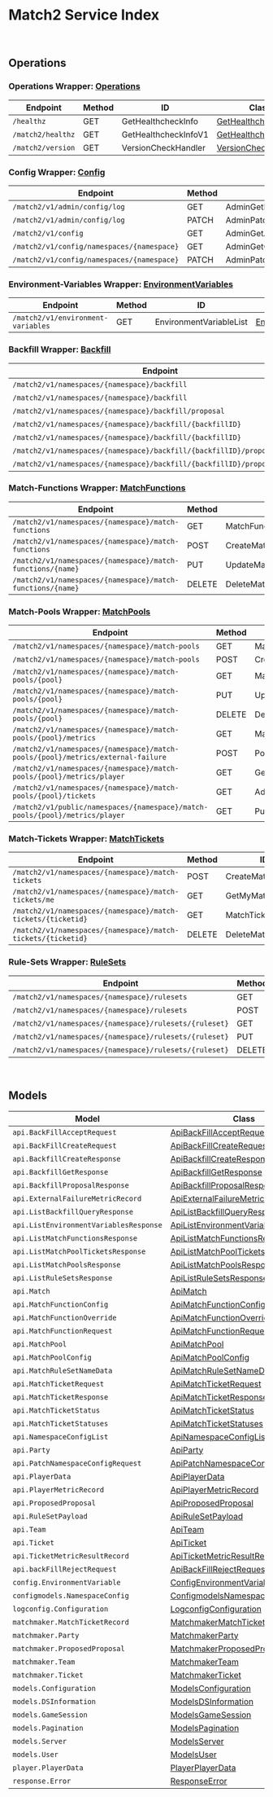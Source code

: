 # Match2 Service Index

&nbsp;  

## Operations

### Operations Wrapper:  [Operations](../../src/main/java/net/accelbyte/sdk/api/match2/wrappers/Operations.java)
| Endpoint | Method | ID | Class | Example |
|---|---|---|---|---|
| `/healthz` | GET | GetHealthcheckInfo | [GetHealthcheckInfo](../../src/main/java/net/accelbyte/sdk/api/match2/operations/operations/GetHealthcheckInfo.java) | [GetHealthcheckInfo](../../samples/cli/src/main/java/net/accelbyte/sdk/cli/api/match2/operations/GetHealthcheckInfo.java) |
| `/match2/healthz` | GET | GetHealthcheckInfoV1 | [GetHealthcheckInfoV1](../../src/main/java/net/accelbyte/sdk/api/match2/operations/operations/GetHealthcheckInfoV1.java) | [GetHealthcheckInfoV1](../../samples/cli/src/main/java/net/accelbyte/sdk/cli/api/match2/operations/GetHealthcheckInfoV1.java) |
| `/match2/version` | GET | VersionCheckHandler | [VersionCheckHandler](../../src/main/java/net/accelbyte/sdk/api/match2/operations/operations/VersionCheckHandler.java) | [VersionCheckHandler](../../samples/cli/src/main/java/net/accelbyte/sdk/cli/api/match2/operations/VersionCheckHandler.java) |

### Config Wrapper:  [Config](../../src/main/java/net/accelbyte/sdk/api/match2/wrappers/Config.java)
| Endpoint | Method | ID | Class | Example |
|---|---|---|---|---|
| `/match2/v1/admin/config/log` | GET | AdminGetLogConfig | [AdminGetLogConfig](../../src/main/java/net/accelbyte/sdk/api/match2/operations/config/AdminGetLogConfig.java) | [AdminGetLogConfig](../../samples/cli/src/main/java/net/accelbyte/sdk/cli/api/match2/config/AdminGetLogConfig.java) |
| `/match2/v1/admin/config/log` | PATCH | AdminPatchUpdateLogConfig | [AdminPatchUpdateLogConfig](../../src/main/java/net/accelbyte/sdk/api/match2/operations/config/AdminPatchUpdateLogConfig.java) | [AdminPatchUpdateLogConfig](../../samples/cli/src/main/java/net/accelbyte/sdk/cli/api/match2/config/AdminPatchUpdateLogConfig.java) |
| `/match2/v1/config` | GET | AdminGetAllConfigV1 | [AdminGetAllConfigV1](../../src/main/java/net/accelbyte/sdk/api/match2/operations/config/AdminGetAllConfigV1.java) | [AdminGetAllConfigV1](../../samples/cli/src/main/java/net/accelbyte/sdk/cli/api/match2/config/AdminGetAllConfigV1.java) |
| `/match2/v1/config/namespaces/{namespace}` | GET | AdminGetConfigV1 | [AdminGetConfigV1](../../src/main/java/net/accelbyte/sdk/api/match2/operations/config/AdminGetConfigV1.java) | [AdminGetConfigV1](../../samples/cli/src/main/java/net/accelbyte/sdk/cli/api/match2/config/AdminGetConfigV1.java) |
| `/match2/v1/config/namespaces/{namespace}` | PATCH | AdminPatchConfigV1 | [AdminPatchConfigV1](../../src/main/java/net/accelbyte/sdk/api/match2/operations/config/AdminPatchConfigV1.java) | [AdminPatchConfigV1](../../samples/cli/src/main/java/net/accelbyte/sdk/cli/api/match2/config/AdminPatchConfigV1.java) |

### Environment-Variables Wrapper:  [EnvironmentVariables](../../src/main/java/net/accelbyte/sdk/api/match2/wrappers/EnvironmentVariables.java)
| Endpoint | Method | ID | Class | Example |
|---|---|---|---|---|
| `/match2/v1/environment-variables` | GET | EnvironmentVariableList | [EnvironmentVariableList](../../src/main/java/net/accelbyte/sdk/api/match2/operations/environment_variables/EnvironmentVariableList.java) | [EnvironmentVariableList](../../samples/cli/src/main/java/net/accelbyte/sdk/cli/api/match2/environment_variables/EnvironmentVariableList.java) |

### Backfill Wrapper:  [Backfill](../../src/main/java/net/accelbyte/sdk/api/match2/wrappers/Backfill.java)
| Endpoint | Method | ID | Class | Example |
|---|---|---|---|---|
| `/match2/v1/namespaces/{namespace}/backfill` | GET | AdminQueryBackfill | [AdminQueryBackfill](../../src/main/java/net/accelbyte/sdk/api/match2/operations/backfill/AdminQueryBackfill.java) | [AdminQueryBackfill](../../samples/cli/src/main/java/net/accelbyte/sdk/cli/api/match2/backfill/AdminQueryBackfill.java) |
| `/match2/v1/namespaces/{namespace}/backfill` | POST | CreateBackfill | [CreateBackfill](../../src/main/java/net/accelbyte/sdk/api/match2/operations/backfill/CreateBackfill.java) | [CreateBackfill](../../samples/cli/src/main/java/net/accelbyte/sdk/cli/api/match2/backfill/CreateBackfill.java) |
| `/match2/v1/namespaces/{namespace}/backfill/proposal` | GET | GetBackfillProposal | [GetBackfillProposal](../../src/main/java/net/accelbyte/sdk/api/match2/operations/backfill/GetBackfillProposal.java) | [GetBackfillProposal](../../samples/cli/src/main/java/net/accelbyte/sdk/cli/api/match2/backfill/GetBackfillProposal.java) |
| `/match2/v1/namespaces/{namespace}/backfill/{backfillID}` | GET | GetBackfill | [GetBackfill](../../src/main/java/net/accelbyte/sdk/api/match2/operations/backfill/GetBackfill.java) | [GetBackfill](../../samples/cli/src/main/java/net/accelbyte/sdk/cli/api/match2/backfill/GetBackfill.java) |
| `/match2/v1/namespaces/{namespace}/backfill/{backfillID}` | DELETE | DeleteBackfill | [DeleteBackfill](../../src/main/java/net/accelbyte/sdk/api/match2/operations/backfill/DeleteBackfill.java) | [DeleteBackfill](../../samples/cli/src/main/java/net/accelbyte/sdk/cli/api/match2/backfill/DeleteBackfill.java) |
| `/match2/v1/namespaces/{namespace}/backfill/{backfillID}/proposal/accept` | PUT | AcceptBackfill | [AcceptBackfill](../../src/main/java/net/accelbyte/sdk/api/match2/operations/backfill/AcceptBackfill.java) | [AcceptBackfill](../../samples/cli/src/main/java/net/accelbyte/sdk/cli/api/match2/backfill/AcceptBackfill.java) |
| `/match2/v1/namespaces/{namespace}/backfill/{backfillID}/proposal/reject` | PUT | RejectBackfill | [RejectBackfill](../../src/main/java/net/accelbyte/sdk/api/match2/operations/backfill/RejectBackfill.java) | [RejectBackfill](../../samples/cli/src/main/java/net/accelbyte/sdk/cli/api/match2/backfill/RejectBackfill.java) |

### Match-Functions Wrapper:  [MatchFunctions](../../src/main/java/net/accelbyte/sdk/api/match2/wrappers/MatchFunctions.java)
| Endpoint | Method | ID | Class | Example |
|---|---|---|---|---|
| `/match2/v1/namespaces/{namespace}/match-functions` | GET | MatchFunctionList | [MatchFunctionList](../../src/main/java/net/accelbyte/sdk/api/match2/operations/match_functions/MatchFunctionList.java) | [MatchFunctionList](../../samples/cli/src/main/java/net/accelbyte/sdk/cli/api/match2/match_functions/MatchFunctionList.java) |
| `/match2/v1/namespaces/{namespace}/match-functions` | POST | CreateMatchFunction | [CreateMatchFunction](../../src/main/java/net/accelbyte/sdk/api/match2/operations/match_functions/CreateMatchFunction.java) | [CreateMatchFunction](../../samples/cli/src/main/java/net/accelbyte/sdk/cli/api/match2/match_functions/CreateMatchFunction.java) |
| `/match2/v1/namespaces/{namespace}/match-functions/{name}` | PUT | UpdateMatchFunction | [UpdateMatchFunction](../../src/main/java/net/accelbyte/sdk/api/match2/operations/match_functions/UpdateMatchFunction.java) | [UpdateMatchFunction](../../samples/cli/src/main/java/net/accelbyte/sdk/cli/api/match2/match_functions/UpdateMatchFunction.java) |
| `/match2/v1/namespaces/{namespace}/match-functions/{name}` | DELETE | DeleteMatchFunction | [DeleteMatchFunction](../../src/main/java/net/accelbyte/sdk/api/match2/operations/match_functions/DeleteMatchFunction.java) | [DeleteMatchFunction](../../samples/cli/src/main/java/net/accelbyte/sdk/cli/api/match2/match_functions/DeleteMatchFunction.java) |

### Match-Pools Wrapper:  [MatchPools](../../src/main/java/net/accelbyte/sdk/api/match2/wrappers/MatchPools.java)
| Endpoint | Method | ID | Class | Example |
|---|---|---|---|---|
| `/match2/v1/namespaces/{namespace}/match-pools` | GET | MatchPoolList | [MatchPoolList](../../src/main/java/net/accelbyte/sdk/api/match2/operations/match_pools/MatchPoolList.java) | [MatchPoolList](../../samples/cli/src/main/java/net/accelbyte/sdk/cli/api/match2/match_pools/MatchPoolList.java) |
| `/match2/v1/namespaces/{namespace}/match-pools` | POST | CreateMatchPool | [CreateMatchPool](../../src/main/java/net/accelbyte/sdk/api/match2/operations/match_pools/CreateMatchPool.java) | [CreateMatchPool](../../samples/cli/src/main/java/net/accelbyte/sdk/cli/api/match2/match_pools/CreateMatchPool.java) |
| `/match2/v1/namespaces/{namespace}/match-pools/{pool}` | GET | MatchPoolDetails | [MatchPoolDetails](../../src/main/java/net/accelbyte/sdk/api/match2/operations/match_pools/MatchPoolDetails.java) | [MatchPoolDetails](../../samples/cli/src/main/java/net/accelbyte/sdk/cli/api/match2/match_pools/MatchPoolDetails.java) |
| `/match2/v1/namespaces/{namespace}/match-pools/{pool}` | PUT | UpdateMatchPool | [UpdateMatchPool](../../src/main/java/net/accelbyte/sdk/api/match2/operations/match_pools/UpdateMatchPool.java) | [UpdateMatchPool](../../samples/cli/src/main/java/net/accelbyte/sdk/cli/api/match2/match_pools/UpdateMatchPool.java) |
| `/match2/v1/namespaces/{namespace}/match-pools/{pool}` | DELETE | DeleteMatchPool | [DeleteMatchPool](../../src/main/java/net/accelbyte/sdk/api/match2/operations/match_pools/DeleteMatchPool.java) | [DeleteMatchPool](../../samples/cli/src/main/java/net/accelbyte/sdk/cli/api/match2/match_pools/DeleteMatchPool.java) |
| `/match2/v1/namespaces/{namespace}/match-pools/{pool}/metrics` | GET | MatchPoolMetric | [MatchPoolMetric](../../src/main/java/net/accelbyte/sdk/api/match2/operations/match_pools/MatchPoolMetric.java) | [MatchPoolMetric](../../samples/cli/src/main/java/net/accelbyte/sdk/cli/api/match2/match_pools/MatchPoolMetric.java) |
| `/match2/v1/namespaces/{namespace}/match-pools/{pool}/metrics/external-failure` | POST | PostMatchErrorMetric | [PostMatchErrorMetric](../../src/main/java/net/accelbyte/sdk/api/match2/operations/match_pools/PostMatchErrorMetric.java) | [PostMatchErrorMetric](../../samples/cli/src/main/java/net/accelbyte/sdk/cli/api/match2/match_pools/PostMatchErrorMetric.java) |
| `/match2/v1/namespaces/{namespace}/match-pools/{pool}/metrics/player` | GET | GetPlayerMetric | [GetPlayerMetric](../../src/main/java/net/accelbyte/sdk/api/match2/operations/match_pools/GetPlayerMetric.java) | [GetPlayerMetric](../../samples/cli/src/main/java/net/accelbyte/sdk/cli/api/match2/match_pools/GetPlayerMetric.java) |
| `/match2/v1/namespaces/{namespace}/match-pools/{pool}/tickets` | GET | AdminGetMatchPoolTickets | [AdminGetMatchPoolTickets](../../src/main/java/net/accelbyte/sdk/api/match2/operations/match_pools/AdminGetMatchPoolTickets.java) | [AdminGetMatchPoolTickets](../../samples/cli/src/main/java/net/accelbyte/sdk/cli/api/match2/match_pools/AdminGetMatchPoolTickets.java) |
| `/match2/v1/public/namespaces/{namespace}/match-pools/{pool}/metrics/player` | GET | PublicGetPlayerMetric | [PublicGetPlayerMetric](../../src/main/java/net/accelbyte/sdk/api/match2/operations/match_pools/PublicGetPlayerMetric.java) | [PublicGetPlayerMetric](../../samples/cli/src/main/java/net/accelbyte/sdk/cli/api/match2/match_pools/PublicGetPlayerMetric.java) |

### Match-Tickets Wrapper:  [MatchTickets](../../src/main/java/net/accelbyte/sdk/api/match2/wrappers/MatchTickets.java)
| Endpoint | Method | ID | Class | Example |
|---|---|---|---|---|
| `/match2/v1/namespaces/{namespace}/match-tickets` | POST | CreateMatchTicket | [CreateMatchTicket](../../src/main/java/net/accelbyte/sdk/api/match2/operations/match_tickets/CreateMatchTicket.java) | [CreateMatchTicket](../../samples/cli/src/main/java/net/accelbyte/sdk/cli/api/match2/match_tickets/CreateMatchTicket.java) |
| `/match2/v1/namespaces/{namespace}/match-tickets/me` | GET | GetMyMatchTickets | [GetMyMatchTickets](../../src/main/java/net/accelbyte/sdk/api/match2/operations/match_tickets/GetMyMatchTickets.java) | [GetMyMatchTickets](../../samples/cli/src/main/java/net/accelbyte/sdk/cli/api/match2/match_tickets/GetMyMatchTickets.java) |
| `/match2/v1/namespaces/{namespace}/match-tickets/{ticketid}` | GET | MatchTicketDetails | [MatchTicketDetails](../../src/main/java/net/accelbyte/sdk/api/match2/operations/match_tickets/MatchTicketDetails.java) | [MatchTicketDetails](../../samples/cli/src/main/java/net/accelbyte/sdk/cli/api/match2/match_tickets/MatchTicketDetails.java) |
| `/match2/v1/namespaces/{namespace}/match-tickets/{ticketid}` | DELETE | DeleteMatchTicket | [DeleteMatchTicket](../../src/main/java/net/accelbyte/sdk/api/match2/operations/match_tickets/DeleteMatchTicket.java) | [DeleteMatchTicket](../../samples/cli/src/main/java/net/accelbyte/sdk/cli/api/match2/match_tickets/DeleteMatchTicket.java) |

### Rule-Sets Wrapper:  [RuleSets](../../src/main/java/net/accelbyte/sdk/api/match2/wrappers/RuleSets.java)
| Endpoint | Method | ID | Class | Example |
|---|---|---|---|---|
| `/match2/v1/namespaces/{namespace}/rulesets` | GET | RuleSetList | [RuleSetList](../../src/main/java/net/accelbyte/sdk/api/match2/operations/rule_sets/RuleSetList.java) | [RuleSetList](../../samples/cli/src/main/java/net/accelbyte/sdk/cli/api/match2/rule_sets/RuleSetList.java) |
| `/match2/v1/namespaces/{namespace}/rulesets` | POST | CreateRuleSet | [CreateRuleSet](../../src/main/java/net/accelbyte/sdk/api/match2/operations/rule_sets/CreateRuleSet.java) | [CreateRuleSet](../../samples/cli/src/main/java/net/accelbyte/sdk/cli/api/match2/rule_sets/CreateRuleSet.java) |
| `/match2/v1/namespaces/{namespace}/rulesets/{ruleset}` | GET | RuleSetDetails | [RuleSetDetails](../../src/main/java/net/accelbyte/sdk/api/match2/operations/rule_sets/RuleSetDetails.java) | [RuleSetDetails](../../samples/cli/src/main/java/net/accelbyte/sdk/cli/api/match2/rule_sets/RuleSetDetails.java) |
| `/match2/v1/namespaces/{namespace}/rulesets/{ruleset}` | PUT | UpdateRuleSet | [UpdateRuleSet](../../src/main/java/net/accelbyte/sdk/api/match2/operations/rule_sets/UpdateRuleSet.java) | [UpdateRuleSet](../../samples/cli/src/main/java/net/accelbyte/sdk/cli/api/match2/rule_sets/UpdateRuleSet.java) |
| `/match2/v1/namespaces/{namespace}/rulesets/{ruleset}` | DELETE | DeleteRuleSet | [DeleteRuleSet](../../src/main/java/net/accelbyte/sdk/api/match2/operations/rule_sets/DeleteRuleSet.java) | [DeleteRuleSet](../../samples/cli/src/main/java/net/accelbyte/sdk/cli/api/match2/rule_sets/DeleteRuleSet.java) |


&nbsp;  

## Models

| Model | Class |
|---|---|
| `api.BackFillAcceptRequest` | [ApiBackFillAcceptRequest](../../src/main/java/net/accelbyte/sdk/api/match2/models/ApiBackFillAcceptRequest.java) |
| `api.BackFillCreateRequest` | [ApiBackFillCreateRequest](../../src/main/java/net/accelbyte/sdk/api/match2/models/ApiBackFillCreateRequest.java) |
| `api.BackfillCreateResponse` | [ApiBackfillCreateResponse](../../src/main/java/net/accelbyte/sdk/api/match2/models/ApiBackfillCreateResponse.java) |
| `api.BackfillGetResponse` | [ApiBackfillGetResponse](../../src/main/java/net/accelbyte/sdk/api/match2/models/ApiBackfillGetResponse.java) |
| `api.BackfillProposalResponse` | [ApiBackfillProposalResponse](../../src/main/java/net/accelbyte/sdk/api/match2/models/ApiBackfillProposalResponse.java) |
| `api.ExternalFailureMetricRecord` | [ApiExternalFailureMetricRecord](../../src/main/java/net/accelbyte/sdk/api/match2/models/ApiExternalFailureMetricRecord.java) |
| `api.ListBackfillQueryResponse` | [ApiListBackfillQueryResponse](../../src/main/java/net/accelbyte/sdk/api/match2/models/ApiListBackfillQueryResponse.java) |
| `api.ListEnvironmentVariablesResponse` | [ApiListEnvironmentVariablesResponse](../../src/main/java/net/accelbyte/sdk/api/match2/models/ApiListEnvironmentVariablesResponse.java) |
| `api.ListMatchFunctionsResponse` | [ApiListMatchFunctionsResponse](../../src/main/java/net/accelbyte/sdk/api/match2/models/ApiListMatchFunctionsResponse.java) |
| `api.ListMatchPoolTicketsResponse` | [ApiListMatchPoolTicketsResponse](../../src/main/java/net/accelbyte/sdk/api/match2/models/ApiListMatchPoolTicketsResponse.java) |
| `api.ListMatchPoolsResponse` | [ApiListMatchPoolsResponse](../../src/main/java/net/accelbyte/sdk/api/match2/models/ApiListMatchPoolsResponse.java) |
| `api.ListRuleSetsResponse` | [ApiListRuleSetsResponse](../../src/main/java/net/accelbyte/sdk/api/match2/models/ApiListRuleSetsResponse.java) |
| `api.Match` | [ApiMatch](../../src/main/java/net/accelbyte/sdk/api/match2/models/ApiMatch.java) |
| `api.MatchFunctionConfig` | [ApiMatchFunctionConfig](../../src/main/java/net/accelbyte/sdk/api/match2/models/ApiMatchFunctionConfig.java) |
| `api.MatchFunctionOverride` | [ApiMatchFunctionOverride](../../src/main/java/net/accelbyte/sdk/api/match2/models/ApiMatchFunctionOverride.java) |
| `api.MatchFunctionRequest` | [ApiMatchFunctionRequest](../../src/main/java/net/accelbyte/sdk/api/match2/models/ApiMatchFunctionRequest.java) |
| `api.MatchPool` | [ApiMatchPool](../../src/main/java/net/accelbyte/sdk/api/match2/models/ApiMatchPool.java) |
| `api.MatchPoolConfig` | [ApiMatchPoolConfig](../../src/main/java/net/accelbyte/sdk/api/match2/models/ApiMatchPoolConfig.java) |
| `api.MatchRuleSetNameData` | [ApiMatchRuleSetNameData](../../src/main/java/net/accelbyte/sdk/api/match2/models/ApiMatchRuleSetNameData.java) |
| `api.MatchTicketRequest` | [ApiMatchTicketRequest](../../src/main/java/net/accelbyte/sdk/api/match2/models/ApiMatchTicketRequest.java) |
| `api.MatchTicketResponse` | [ApiMatchTicketResponse](../../src/main/java/net/accelbyte/sdk/api/match2/models/ApiMatchTicketResponse.java) |
| `api.MatchTicketStatus` | [ApiMatchTicketStatus](../../src/main/java/net/accelbyte/sdk/api/match2/models/ApiMatchTicketStatus.java) |
| `api.MatchTicketStatuses` | [ApiMatchTicketStatuses](../../src/main/java/net/accelbyte/sdk/api/match2/models/ApiMatchTicketStatuses.java) |
| `api.NamespaceConfigList` | [ApiNamespaceConfigList](../../src/main/java/net/accelbyte/sdk/api/match2/models/ApiNamespaceConfigList.java) |
| `api.Party` | [ApiParty](../../src/main/java/net/accelbyte/sdk/api/match2/models/ApiParty.java) |
| `api.PatchNamespaceConfigRequest` | [ApiPatchNamespaceConfigRequest](../../src/main/java/net/accelbyte/sdk/api/match2/models/ApiPatchNamespaceConfigRequest.java) |
| `api.PlayerData` | [ApiPlayerData](../../src/main/java/net/accelbyte/sdk/api/match2/models/ApiPlayerData.java) |
| `api.PlayerMetricRecord` | [ApiPlayerMetricRecord](../../src/main/java/net/accelbyte/sdk/api/match2/models/ApiPlayerMetricRecord.java) |
| `api.ProposedProposal` | [ApiProposedProposal](../../src/main/java/net/accelbyte/sdk/api/match2/models/ApiProposedProposal.java) |
| `api.RuleSetPayload` | [ApiRuleSetPayload](../../src/main/java/net/accelbyte/sdk/api/match2/models/ApiRuleSetPayload.java) |
| `api.Team` | [ApiTeam](../../src/main/java/net/accelbyte/sdk/api/match2/models/ApiTeam.java) |
| `api.Ticket` | [ApiTicket](../../src/main/java/net/accelbyte/sdk/api/match2/models/ApiTicket.java) |
| `api.TicketMetricResultRecord` | [ApiTicketMetricResultRecord](../../src/main/java/net/accelbyte/sdk/api/match2/models/ApiTicketMetricResultRecord.java) |
| `api.backFillRejectRequest` | [ApiBackFillRejectRequest](../../src/main/java/net/accelbyte/sdk/api/match2/models/ApiBackFillRejectRequest.java) |
| `config.EnvironmentVariable` | [ConfigEnvironmentVariable](../../src/main/java/net/accelbyte/sdk/api/match2/models/ConfigEnvironmentVariable.java) |
| `configmodels.NamespaceConfig` | [ConfigmodelsNamespaceConfig](../../src/main/java/net/accelbyte/sdk/api/match2/models/ConfigmodelsNamespaceConfig.java) |
| `logconfig.Configuration` | [LogconfigConfiguration](../../src/main/java/net/accelbyte/sdk/api/match2/models/LogconfigConfiguration.java) |
| `matchmaker.MatchTicketRecord` | [MatchmakerMatchTicketRecord](../../src/main/java/net/accelbyte/sdk/api/match2/models/MatchmakerMatchTicketRecord.java) |
| `matchmaker.Party` | [MatchmakerParty](../../src/main/java/net/accelbyte/sdk/api/match2/models/MatchmakerParty.java) |
| `matchmaker.ProposedProposal` | [MatchmakerProposedProposal](../../src/main/java/net/accelbyte/sdk/api/match2/models/MatchmakerProposedProposal.java) |
| `matchmaker.Team` | [MatchmakerTeam](../../src/main/java/net/accelbyte/sdk/api/match2/models/MatchmakerTeam.java) |
| `matchmaker.Ticket` | [MatchmakerTicket](../../src/main/java/net/accelbyte/sdk/api/match2/models/MatchmakerTicket.java) |
| `models.Configuration` | [ModelsConfiguration](../../src/main/java/net/accelbyte/sdk/api/match2/models/ModelsConfiguration.java) |
| `models.DSInformation` | [ModelsDSInformation](../../src/main/java/net/accelbyte/sdk/api/match2/models/ModelsDSInformation.java) |
| `models.GameSession` | [ModelsGameSession](../../src/main/java/net/accelbyte/sdk/api/match2/models/ModelsGameSession.java) |
| `models.Pagination` | [ModelsPagination](../../src/main/java/net/accelbyte/sdk/api/match2/models/ModelsPagination.java) |
| `models.Server` | [ModelsServer](../../src/main/java/net/accelbyte/sdk/api/match2/models/ModelsServer.java) |
| `models.User` | [ModelsUser](../../src/main/java/net/accelbyte/sdk/api/match2/models/ModelsUser.java) |
| `player.PlayerData` | [PlayerPlayerData](../../src/main/java/net/accelbyte/sdk/api/match2/models/PlayerPlayerData.java) |
| `response.Error` | [ResponseError](../../src/main/java/net/accelbyte/sdk/api/match2/models/ResponseError.java) |
